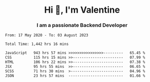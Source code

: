 <h1 align="center">Hi 👋, I'm Valentine</h1>
<h3 align="center">I am a passionate Backend Developer</h3>
<!--START_SECTION:waka-->

```txt
From: 17 May 2020 - To: 03 August 2023

Total Time: 1,442 hrs 16 mins

JavaScript   943 hrs 57 mins >>>>>>>>>>>>>>>>---------   65.45 %
CSS          115 hrs 15 mins >>-----------------------   07.99 %
HTML         106 hrs 22 mins >>-----------------------   07.38 %
JSX          95 hrs 55 mins  >>-----------------------   06.65 %
SCSS         71 hrs 30 mins  >------------------------   04.96 %
JSON         23 hrs 57 mins  -------------------------   01.66 %
```

<!--END_SECTION:waka-->
